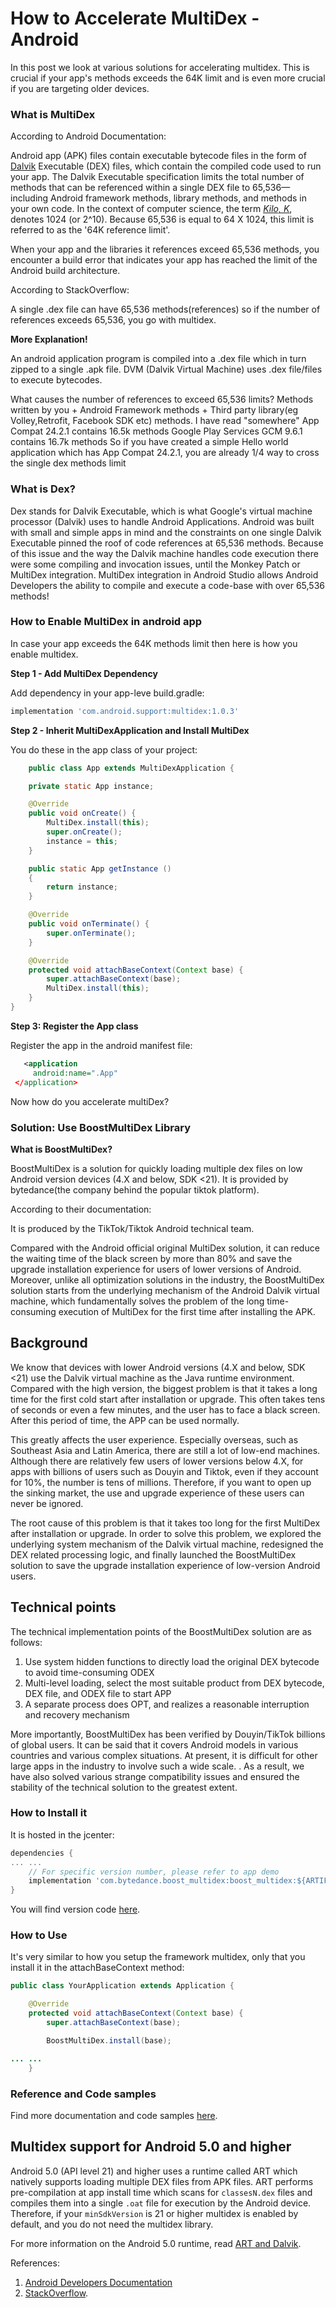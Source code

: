 # How to Accelerate MultiDex - Android

In this post we look at various solutions for accelerating multidex. This is crucial if your app's methods exceeds the 64K limit and is even more crucial if you are targeting older devices.


### What is MultiDex

According to Android Documentation:

Android app (APK) files contain executable bytecode files in the form of [Dalvik](https://source.android.com/devices/tech/dalvik/) Executable (DEX) files, which contain the compiled code used to run your app. The Dalvik Executable specification limits the total number of methods that can be referenced within a single DEX file to 65,536—including Android framework methods, library methods, and methods in your own code. In the context of computer science, the term [_Kilo, K_](https://en.wikipedia.org/wiki/Kilo-), denotes 1024 (or 2^10). Because 65,536 is equal to 64 X 1024, this limit is referred to as the '64K reference limit'.

When your app and the libraries it references exceed 65,536 methods, you encounter a build error that indicates your app has reached the limit of the Android build architecture.

According to StackOverflow:

A single .dex file can have 65,536 methods(references) so if the number of references exceeds 65,536, you go with multidex.

**More Explanation!**

An android application program is compiled into a .dex file which in turn zipped to a single .apk file. DVM (Dalvik Virtual Machine) uses .dex file/files to execute bytecodes.

What causes the number of references to exceed 65,536 limits? Methods written by you + Android Framework methods + Third party library(eg Volley,Retrofit, Facebook SDK etc) methods. I have read "somewhere" App Compat 24.2.1 contains 16.5k methods Google Play Services GCM 9.6.1 contains 16.7k methods So if you have created a simple Hello world application which has App Compat 24.2.1, you are already 1/4 way to cross the single dex methods limit

### What is Dex?

Dex stands for Dalvik Executable, which is what Google's virtual machine processor (Dalvik) uses to handle Android Applications. Android was built with small and simple apps in mind and the constraints on one single Dalvik Executable pinned the roof of code references at 65,536 methods. Because of this issue and the way the Dalvik machine handles code execution there were some compiling and invocation issues, until the Monkey Patch or MultiDex integration. MultiDex integration in Android Studio allows Android Developers the ability to compile and execute a code-base with over 65,536 methods!

### How to Enable MultiDex in android app

In case your app exceeds the 64K methods limit then here is how you enable multidex.

**Step 1 - Add MultiDex Dependency**

Add dependency in your app-leve build.gradle:

```groovy
implementation 'com.android.support:multidex:1.0.3'
```

**Step 2 - Inherit MultiDexApplication and Install MultiDex**

You do these in the app class of your project:

```java
    public class App extends MultiDexApplication {

    private static App instance;

    @Override
    public void onCreate() {
        MultiDex.install(this);
        super.onCreate();
        instance = this;
    }

    public static App getInstance ()
    {
        return instance;
    }

    @Override
    public void onTerminate() {
        super.onTerminate();
    }

    @Override
    protected void attachBaseContext(Context base) {
        super.attachBaseContext(base);
        MultiDex.install(this);
    }
}
```

**Step 3: Register the App class**

Register the app in the android manifest file:

```xml
   <application
     android:name=".App"
 </application>
```

Now how do you accelerate multiDex?

### Solution: Use BoostMultiDex Library

**What is BoostMultiDex?**

BoostMultiDex is a solution for quickly loading multiple dex files on low Android version devices (4.X and below, SDK <21). It is provided by bytedance(the company behind the popular tiktok platform).

According to their documentation:

It is produced by the TikTok/Tiktok Android technical team.

Compared with the Android official original MultiDex solution, it can reduce the waiting time of the black screen by more than 80% and save the upgrade installation experience for users of lower versions of Android. Moreover, unlike all optimization solutions in the industry, the BoostMultiDex solution starts from the underlying mechanism of the Android Dalvik virtual machine, which fundamentally solves the problem of the long time-consuming execution of MultiDex for the first time after installing the APK.

## Background

We know that devices with lower Android versions (4.X and below, SDK <21) use the Dalvik virtual machine as the Java runtime environment. Compared with the high version, the biggest problem is that it takes a long time for the first cold start after installation or upgrade. This often takes tens of seconds or even a few minutes, and the user has to face a black screen. After this period of time, the APP can be used normally.

This greatly affects the user experience. Especially overseas, such as Southeast Asia and Latin America, there are still a lot of low-end machines. Although there are relatively few users of lower versions below 4.X, for apps with billions of users such as Douyin and Tiktok, even if they account for 10%, the number is tens of millions. Therefore, if you want to open up the sinking market, the use and upgrade experience of these users can never be ignored.

The root cause of this problem is that it takes too long for the first MultiDex after installation or upgrade. In order to solve this problem, we explored the underlying system mechanism of the Dalvik virtual machine, redesigned the DEX related processing logic, and finally launched the BoostMultiDex solution to save the upgrade installation experience of low-version Android users.

## Technical points

The technical implementation points of the BoostMultiDex solution are as follows:

1. Use system hidden functions to directly load the original DEX bytecode to avoid time-consuming ODEX
2. Multi-level loading, select the most suitable product from DEX bytecode, DEX file, and ODEX file to start APP
3. A separate process does OPT, and realizes a reasonable interruption and recovery mechanism

More importantly, BoostMultiDex has been verified by Douyin/TikTok billions of global users. It can be said that it covers Android models in various countries and various complex situations. At present, it is difficult for other large apps in the industry to involve such a wide scale. . As a result, we have also solved various strange compatibility issues and ensured the stability of the technical solution to the greatest extent.

### How to Install it

It is hosted in the jcenter:

```groovy
dependencies {
... ...
    // For specific version number, please refer to app demo
    implementation 'com.bytedance.boost_multidex:boost_multidex:${ARTIFACT_VERSION}'
}
```

You will find version code [here](https://github.com/bytedance/BoostMultiDex).

### How to Use

It's very similar to how you setup the framework multidex, only that you install it in the attachBaseContext method:

```java
public class YourApplication extends Application {

    @Override
    protected void attachBaseContext(Context base) {
        super.attachBaseContext(base);

        BoostMultiDex.install(base);

... ...
    }
```

### Reference and Code samples

Find more documentation and code samples [here](https://github.com/bytedance/BoostMultiDex).

## Multidex support for Android 5.0 and higher

Android 5.0 (API level 21) and higher uses a runtime called ART which natively supports loading multiple DEX files from APK files. ART performs pre-compilation at app install time which scans for `classesN.dex` files and compiles them into a single `.oat` file for execution by the Android device. Therefore, if your `minSdkVersion` is 21 or higher multidex is enabled by default, and you do not need the multidex library.

For more information on the Android 5.0 runtime, read [ART and Dalvik](https://source.android.com/devices/tech/dalvik/).

References:

1. [Android Developers Documentation](https://developer.android.com/studio/build/multidex)
2. [StackOverflow](https://stackoverflow.com/questions/33588459/what-is-android-multidex).
